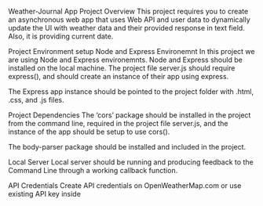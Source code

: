 
Weather-Journal App Project
Overview
This project requires you to create an asynchronous web app that uses Web API and user data to dynamically update the UI with weather data and their provided response in text field. Also, it is providing current date.

Project Environment setup
Node and Express Environemnt
In this project we are using Node and Express environemnts. Node and Express should be installed on the local machine. The project file server.js should require express(), and should create an instance of their app using express.

The Express app instance should be pointed to the project folder with .html, .css, and .js files.

Project Dependencies
The ‘cors’ package should be installed in the project from the command line, required in the project file server.js, and the instance of the app should be setup to use cors().

The body-parser package should be installed and included in the project.

Local Server
Local server should be running and producing feedback to the Command Line through a working callback function.

API Credentials
Create API credentials on OpenWeatherMap.com or use existing API key inside

